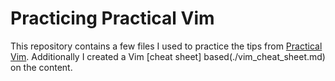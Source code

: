 # Practicing Practical Vim 
This repository contains a few files I used to practice the tips from [Practical Vim](https://pragprog.com/book/dnvim2/practical-vim-second-edition). Additionally I created a Vim [cheat sheet] based(./vim_cheat_sheet.md) on the content.
